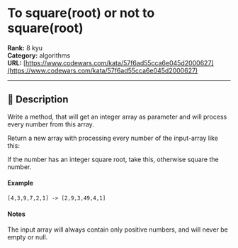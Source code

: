 # To square(root) or not to square(root)

**Rank:** 8 kyu  
**Category:** algorithms  
**URL:** [https://www.codewars.com/kata/57f6ad55cca6e045d2000627](https://www.codewars.com/kata/57f6ad55cca6e045d2000627)

---

## 📝 Description

Write a method, that will get an integer array as parameter and will process every number from this array.

Return a new array with processing every number of the input-array like this:

If the number has an integer square root, take this, otherwise square the number.

#### Example

```
[4,3,9,7,2,1] -> [2,9,3,49,4,1]
```

#### Notes

The input array will always contain only positive numbers, and will never be empty or null.
